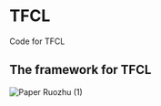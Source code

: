 # TFCL
Code for TFCL

## The framework for TFCL
![Paper Ruozhu (1)](https://github.com/user-attachments/assets/332e648f-002e-4163-abba-6e83f0373da8)

